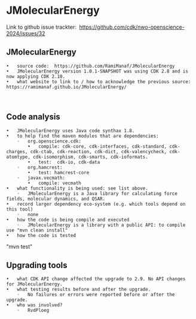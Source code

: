 # JMolecularEnergy
Link to github issue trackter:  https://github.com/cdk/nwo-openscience-2024/issues/32
 
## JMolecularEnergy
	•	source code:  https://github.com/RamiManaf/JMolecularEnergy
	•	JMolecularEnergy version 1.0.1-SNAPSHOT was using CDK 2.8 and is now applying CDK 2.10.
	•	what website to link to / how to acknowledge the previous source: https://ramimanaf.github.io/JMolecularEnergy/
 
## Code analysis
	•	JMolecularEnergy uses Java code synthax 1.8.
	•	to help find the maven modules that are dependencies:
		◦	org.openscience.cdk:
			•	compile: cdk-core, cdk-interfaces, cdk-standard, cdk-charges, cdk-ctab, cdk-reaction, cdk-dict, cdk-valencycheck, cdk-atomtype, cdk-isomorphism, cdk-smarts, cdk-ioformats.
			•	test:  cdk-io, cdk-data
		◦	org.hamcrest:
			•	test: hamcrest-core
		◦	javax.vecmath:
			•	compile: vecmath
	•	what functionality is being used: see list above.
		◦	JMolecularEnergy is a Java library for calculating force fields, molecular dynamics, and QSAR.
	•	record larger dependency eco-system (e.g. which tools depend on this tool)
		◦	none
	•	how the code is being compile and executed
		◦	JMolecularEnergy is a library with a public API: to compile use "mvn clean install"
	•	how the code is tested
"mvn test"
 
## Upgrading tools
	•	what CDK API change affected the upgrade to 2.9. No API changes for JMolecularEnergy.
	•	what testing results before and after the upgrade.
		◦	No failures or errors were reported before or after the upgrade.
	•	who was involved?
		◦	RvdPloeg
